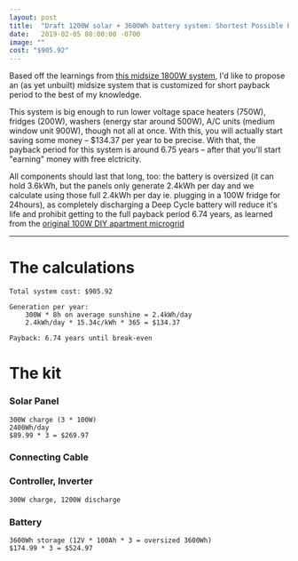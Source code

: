 ```yaml
---
layout: post
title:  "Draft 1200W solar + 3600Wh battery system: Shortest Possible Payback Period"
date:   2019-02-05 08:00:00 -0700
image: ""
cost: "$905.92"
---
```


Based off the learnings from [this midsize 1800W system](/solar-xantrex-kit-apartment/), I'd like to propose an (as yet unbuilt) midsize system that is customized for short payback period to the best of my knowledge.

This system is big enough to run lower voltage space heaters (750W), fridges (200W), washers (energy star around 500W), A/C units (medium window unit 900W), though not all at once. With this, you will actually start saving some money – $134.37 per year to be precise. With that, the payback period for this system is around 6.75 years – after that you'll start "earning" money with free elctricity.

 All components should last that long, too: the battery is oversized (it can hold 3.6kWh, but the panels only generate 2.4kWh per day and we calculate using those full 2.4kWh per day ie. plugging in a 100W fridge for 24hours), as completely discharging a Deep Cycle battery will reduce it's life and prohibit getting to the full payback period 6.74 years, as learned from the [original 100W DIY apartment microgrid](/200-apartment-solar-system/)

------
# The calculations

	Total system cost: $905.92

	Generation per year: 
		300W * 8h on average sunshine = 2.4kWh/day
		2.4kWh/day * 15.34c/kWh * 365 = $134.37

	Payback: 6.74 years until break-even


# The kit

### Solar Panel
	300W charge (3 * 100W)
	2400Wh/day
	$89.99 * 3 = $269.97

<script type="text/javascript">
amzn_assoc_tracking_id = "gridlesskits-20";
amzn_assoc_ad_mode = "manual";
amzn_assoc_ad_type = "smart";
amzn_assoc_marketplace = "amazon";
amzn_assoc_region = "US";
amzn_assoc_design = "enhanced_links";
amzn_assoc_asins = "B07DNP14JY";
amzn_assoc_placement = "adunit";
amzn_assoc_linkid = "1fd903c733cf35a86df7164edd234101";
</script>
<script src="//z-na.amazon-adsystem.com/widgets/onejs?MarketPlace=US"></script>

### Connecting Cable

<script type="text/javascript">
amzn_assoc_tracking_id = "gridlesskits-20";
amzn_assoc_ad_mode = "manual";
amzn_assoc_ad_type = "smart";
amzn_assoc_marketplace = "amazon";
amzn_assoc_region = "US";
amzn_assoc_design = "enhanced_links";
amzn_assoc_asins = "B017PI2OUS";
amzn_assoc_placement = "adunit";
amzn_assoc_linkid = "5f6d444601895263b862079d7dc2d8ca";
</script>
<script src="//z-na.amazon-adsystem.com/widgets/onejs?MarketPlace=US"></script>

### Controller, Inverter
	300W charge, 1200W discharge

<script type="text/javascript">
amzn_assoc_tracking_id = "gridlesskits-20";
amzn_assoc_ad_mode = "manual";
amzn_assoc_ad_type = "smart";
amzn_assoc_marketplace = "amazon";
amzn_assoc_region = "US";
amzn_assoc_design = "enhanced_links";
amzn_assoc_asins = "B075ZPMJZH";
amzn_assoc_placement = "adunit";
amzn_assoc_linkid = "12d6bcdbea0b679635a4a13ed3a01005";
</script>
<script src="//z-na.amazon-adsystem.com/widgets/onejs?MarketPlace=US"></script>


### Battery
	3600Wh storage (12V * 100Ah * 3 = oversized 3600Wh)
	$174.99 * 3 = $524.97

<script type="text/javascript">
amzn_assoc_tracking_id = "gridlesskits-20";
amzn_assoc_ad_mode = "manual";
amzn_assoc_ad_type = "smart";
amzn_assoc_marketplace = "amazon";
amzn_assoc_region = "US";
amzn_assoc_design = "enhanced_links";
amzn_assoc_asins = "B00S2MDZFK";
amzn_assoc_placement = "adunit";
amzn_assoc_linkid = "60559d7ba619d41cc2830ceea6532f3e";
</script>
<script src="//z-na.amazon-adsystem.com/widgets/onejs?MarketPlace=US"></script>
